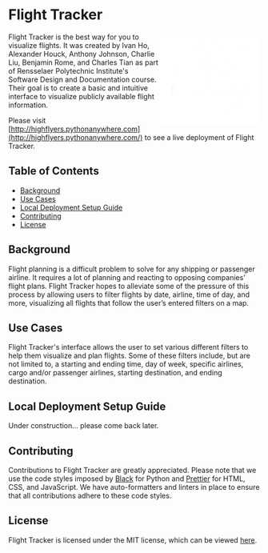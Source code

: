 # Flight Tracker

<picture>
  <source media="(prefers-color-scheme: dark)" srcset="./images/Logo Whiteout.png">
  <source media="(prefers-color-scheme: light)" srcset="./images/Logo No BG.png">
  <img align="right" alt="Change image based on background theme." src="./images/Logo Whiteout.png">
</picture>

Flight Tracker is the best way for you to visualize flights. It was created by Ivan Ho, Alexander Houck, Anthony Johnson, Charlie Liu, Benjamin Rome, and Charles Tian as part of Rensselaer Polytechnic Institute's Software Design and Documentation course. Their goal is to create a basic and intuitive interface to visualize publicly available flight information.

Please visit [http://highflyers.pythonanywhere.com](http://highflyers.pythonanywhere.com/) to see a live deployment of Flight Tracker.

## Table of Contents
- [Background](#background)
- [Use Cases](#use-cases)
- [Local Deployment Setup Guide](#local-deployment-setup-guide)
- [Contributing](#contributing)
- [License](#license)

## Background
Flight planning is a difficult problem to solve for any shipping or passenger airline. It requires a lot of planning and reacting to opposing companies’ flight plans. Flight Tracker hopes to alleviate some of the pressure of this process by allowing users to filter flights by date, airline, time of day, and more, visualizing all flights that follow the user’s entered filters on a map. 

## Use Cases
Flight Tracker's interface allows the user to set various different filters to help them visualize and plan flights. Some of these filters include, but are not limited to, a starting and ending time, day of week, specific airlines, cargo and/or passenger airlines, starting destination, and ending destination.

## Local Deployment Setup Guide
Under construction... please come back later.

## Contributing
Contributions to Flight Tracker are greatly appreciated. Please note that we use the code styles imposed by [Black](https://black.readthedocs.io/en/stable/) for Python and [Prettier](https://prettier.io/docs/en/) for HTML, CSS, and JavaScript. We have auto-formatters and linters in place to ensure that all contributions adhere to these code styles.

## License
Flight Tracker is licensed under the MIT license, which can be viewed [here](LICENSE).
